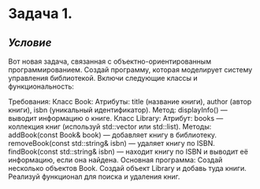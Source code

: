 # **Задача 1.**


## *Условие*

Вот новая задача, связанная с объектно-ориентированным программированием. Создай программу, которая моделирует систему управления библиотекой. Включи следующие классы и функциональность:

Требования:
Класс Book:
Атрибуты: title (название книги), author (автор книги), isbn (уникальный идентификатор).
Метод: displayInfo() — выводит информацию о книге.
Класс Library:
Атрибут: books — коллекция книг (используй std::vector или std::list).
Методы:
addBook(const Book& book) — добавляет книгу в библиотеку.
removeBook(const std::string& isbn) — удаляет книгу по ISBN.
findBook(const std::string& isbn) — находит книгу по ISBN и выводит её информацию, если она найдена.
Основная программа:
Создай несколько объектов Book.
Создай объект Library и добавь туда книги.
Реализуй функционал для поиска и удаления книг.
